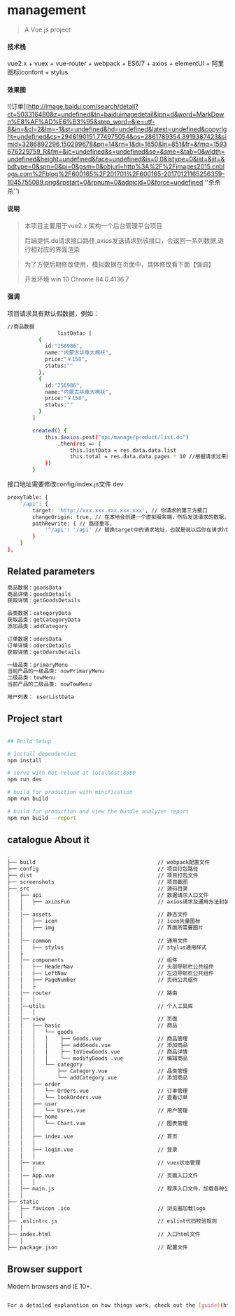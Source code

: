 # management

> A Vue.js project

#### 技术栈
vue2.x + vuex + vue-router + webpack + ES6/7 + axios + elementUI + 阿里图标iconfont + stylus

#### 效果图
![订单](http://image.baidu.com/search/detail?ct=503316480&z=undefined&tn=baiduimagedetail&ipn=d&word=MarkDown%E8%AF%AD%E6%B3%95&step_word=&ie=utf-8&in=&cl=2&lm=-1&st=undefined&hd=undefined&latest=undefined&copyright=undefined&cs=2946190151,774975054&os=2861789354,3919387423&simid=3286892296,150299678&pn=14&rn=1&di=1650&ln=851&fr=&fmq=1593676229759_R&fm=&ic=undefined&s=undefined&se=&sme=&tab=0&width=undefined&height=undefined&face=undefined&is=0,0&istype=0&ist=&jit=&bdtype=0&spn=0&pi=0&gsm=0&objurl=http%3A%2F%2Fimages2015.cnblogs.com%2Fblog%2F600165%2F201701%2F600165-20170121165256359-1045755089.png&rpstart=0&rpnum=0&adpicid=0&force=undefined ''杀杀杀'')

#### 说明

>  本项目主要用于vue2.x 架构一个后台管理平台项目

>  后端提供.do请求接口路径,axios发送请求到该接口，会返回一系列数据,进行相对应的界面渲染

>  为了方便后期修改使用，模拟数据在页面中，具体修改看下面【强调】

>  开发环境 win 10  Chrome 84.0.4136.7

#### 强调

项目请求具有默认假数据，例如：
``` bash
//商品数据
				listData: [
          {
            id:"256986",
            name:"内蒙古华章大棉袄",
            price:"￥158",
            status:""
          },
          {
            id:"256986",
            name:"内蒙古华章大棉袄",
            price:"￥158",
            status:""
          }
        ]

        created() {
        	this.$axios.post("api/manage/product/list.do")
        		.then(res => {
        			this.listData = res.data.data.list
        			this.total = res.data.data.pages * 10 //根据请求过来的数据改变页码数
        	})
        }
```
接口地址需要修改config/index.js文件 dev
``` bash
proxyTable: {
    '/api': {
        target: 'http://xxx.xxx.xxx.xxx:xxx', // 你请求的第三方接口
        changeOrigin: true, // 在本地会创建一个虚拟服务端，然后发送请求的数据，并同时接收请求的数据，这样服务端和服务端进行数据的交互就不会有跨域问题
        pathRewrite: { // 路径重写，
            '^/api': '/api' // 替换target中的请求地址，也就是说以后你在请求http://api.jisuapi.com/XXXXX这个地址的时候直接写成/api即可。
        }
    }
},

```

## Related parameters

``` bash
商品数据：goodsData 
商品详情：goodsDetails 
获取详情：getGoodsDetails 

品类数据：categoryData 
获取品类：getCategoryData 
添加品类：addCategory

订单数据：odersData
订单详情：odersDetails
获取详情：getOdersDetails

一级品类：primaryMenu 
当前产品的一级品类: nowPrimaryMenu 
二级品类：towMenu 
当前产品的二级品类: nowTowMenu 

用户列表： userListData

```

## Project start

``` bash

## Build Setup

# install dependencies
npm install

# serve with hot reload at localhost:8080
npm run dev

# build for production with minification
npm run build

# build for production and view the bundle analyzer report
npm run build --report


```
## catalogue About it

``` bash
.
├── build                                       // webpack配置文件
├── config                                      // 项目打包路径
├── dist                                        // 项目打包文件
├── screenshots                                 // 项目截图
├── src                                         // 源码目录
│   ├── api                                     // 数据请求入口文件
│   │   ├── axiosFun                            // axios请求及通用方法封装
│   │
│   │── assets                                  // 静态文件
│   │   ├── icon                                // icon矢量图标
│   │   ├── img                                 // 界面所需要图片
│   │
│   │── common                                  // 通用文件
│   │   ├── stylus                              // stylus通用样式
│   ├
│   │── components                              // 组件
│   │   ├── HeaderNav                           // 头部导航栏公共组件
│   │   ├── LeftNav                             // 左边导航栏公共组件
│   │   ├── PageNumber                          // 页码公共组件
│   │   ├
│   │── router                                  // 路由
│   │   │
│   │──utils                                    // 个人工具库
│   │   │
│   │── view                                    // 页面
│   │   ├── basic                               // 商品
│   │   │   └── goods
│   │   │   │    ├── Goods.vue                  // 商品管理
│   │   │   │    ├── addGoods.vue               // 添加商品
│   │   │   │    ├── toViewGoods.vue            // 商品详情
│   │   │   │    └── modifyGoods .vue           // 编辑商品
│   │   │   └── category
│   │   │       ├── Category.vue                // 品类管理
│   │   │       └── addCategory.vue             // 添加商品
│   │   ├── order
│   │   │   └── Orders.vue                      // 订单管理
│   │   │   └── lookOrders.vue                  // 查看订单
│   │   ├── user
│   │   │   └── Usres.vue                       // 用户管理
│   │   ├── home
│   │   │   └── Chart.vue                       // 图表管理
│   │   │
│   │   ├── index.vue                           // 首页
│   │   │
│   │   ├── login.vue                           // 登录
│   │   │
│   │── vuex                                    // vuex状态管理
│   │   │
│   │── App.vue                                 // 页面入口文件
│   │   │
│   │── main.js                                 // 程序入口文件，加载各种公共组件
│   │
├── static
│   ├── favicon .ico                            // 浏览器加载logo
│   │
├── .eslintrc.js                                // eslint代码校验规则
│   │
├── index.html                                  // 入口html文件
│   │
├── package.json                                // 配置文件


```
## Browser support

Modern browsers and IE 10+.

``` bash

For a detailed explanation on how things work, check out the [guide](http://vuejs-templates.github.io/webpack/) and [docs for vue-loader](http://vuejs.github.io/vue-loader).
